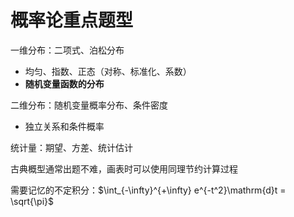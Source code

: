 # 概率论重点题型

一维分布：二项式、泊松分布

- 均匀、指数、正态（对称、标准化、系数）
- **随机变量函数的分布**

二维分布：随机变量概率分布、条件密度

- 独立关系和条件概率

统计量：期望、方差、统计估计

古典概型通常出题不难，画表时可以使用同理节约计算过程

需要记忆的不定积分：$\int_{-\infty}^{+\infty} e^{-t^2}\mathrm{d}t = \sqrt{\pi}$

